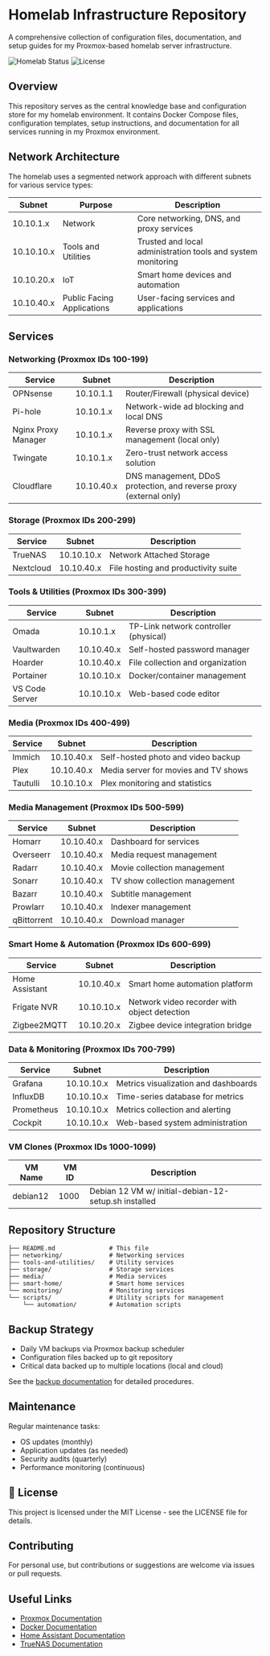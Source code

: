 # Homelab Infrastructure Repository

A comprehensive collection of configuration files, documentation, and setup guides for my Proxmox-based homelab server infrastructure.

![Homelab Status](https://img.shields.io/badge/status-active-brightgreen)
![License](https://img.shields.io/badge/license-MIT-blue)


## Overview

This repository serves as the central knowledge base and configuration store for my homelab environment. It contains Docker Compose files, configuration templates, setup instructions, and documentation for all services running in my Proxmox environment.


## Network Architecture

The homelab uses a segmented network approach with different subnets for various service types:

| Subnet | Purpose | Description |
|--------|---------|-------------|
| 10.10.1.x | Network | Core networking, DNS, and proxy services |
| 10.10.10.x | Tools and Utilities | Trusted and local administration tools and system monitoring |
| 10.10.20.x | IoT | Smart home devices and automation |
| 10.10.40.x | Public Facing Applications | User-facing services and applications |


## Services

### Networking (Proxmox IDs 100-199)

| Service | Subnet | Description |
|---------|--------|-------------|
| OPNsense | 10.10.1.1 | Router/Firewall (physical device) |
| Pi-hole | 10.10.1.x | Network-wide ad blocking and local DNS |
| Nginx Proxy Manager | 10.10.1.x | Reverse proxy with SSL management (local only) |
| Twingate | 10.10.1.x | Zero-trust network access solution |
| Cloudflare | 10.10.40.x | DNS management, DDoS protection, and reverse proxy (external only) |

### Storage (Proxmox IDs 200-299)

| Service | Subnet | Description |
|---------|--------|-------------|
| TrueNAS | 10.10.10.x | Network Attached Storage |
| Nextcloud | 10.10.40.x | File hosting and productivity suite |

### Tools & Utilities (Proxmox IDs 300-399)

| Service | Subnet | Description |
|---------|--------|-------------|
| Omada | 10.10.1.x | TP-Link network controller (physical) |
| Vaultwarden | 10.10.40.x | Self-hosted password manager |
| Hoarder | 10.10.40.x | File collection and organization |
| Portainer | 10.10.10.x | Docker/container management |
| VS Code Server | 10.10.10.x | Web-based code editor |

### Media (Proxmox IDs 400-499)

| Service | Subnet | Description |
|---------|--------|-------------|
| Immich | 10.10.40.x | Self-hosted photo and video backup |
| Plex | 10.10.40.x | Media server for movies and TV shows |
| Tautulli | 10.10.10.x | Plex monitoring and statistics |

### Media Management (Proxmox IDs 500-599)

| Service | Subnet | Description |
|---------|--------|-------------|
| Homarr | 10.10.40.x | Dashboard for services |
| Overseerr | 10.10.40.x | Media request management |
| Radarr | 10.10.40.x | Movie collection management |
| Sonarr | 10.10.40.x | TV show collection management |
| Bazarr | 10.10.40.x | Subtitle management |
| Prowlarr | 10.10.40.x | Indexer management |
| qBittorrent | 10.10.40.x | Download manager |

### Smart Home & Automation (Proxmox IDs 600-699)

| Service | Subnet | Description |
|---------|--------|-------------|
| Home Assistant | 10.10.40.x | Smart home automation platform |
| Frigate NVR | 10.10.10.x | Network video recorder with object detection |
| Zigbee2MQTT | 10.10.20.x | Zigbee device integration bridge |

### Data & Monitoring (Proxmox IDs 700-799)

| Service | Subnet | Description |
|---------|--------|-------------|
| Grafana | 10.10.10.x | Metrics visualization and dashboards |
| InfluxDB | 10.10.10.x | Time-series database for metrics |
| Prometheus | 10.10.10.x | Metrics collection and alerting |
| Cockpit | 10.10.10.x | Web-based system administration |

### VM Clones (Proxmox IDs 1000-1099)

| VM Name | VM ID | Description |
|---------|-------|-------------|
| debian12 | 1000 | Debian 12 VM w/ initial-debian-12-setup.sh installed |

## Repository Structure

```
├── README.md               # This file
├── networking/         	# Networking services
├── tools-and-utilities/    # Utility services
├── storage/            	# Storage services
├── media/               	# Media services
├── smart-home/         	# Smart home services
└── monitoring/             # Monitoring services
└── scripts/                # Utility scripts for management
    └── automation/         # Automation scripts
```

## Backup Strategy

- Daily VM backups via Proxmox backup scheduler
- Configuration files backed up to git repository
- Critical data backed up to multiple locations (local and cloud)

See the [backup documentation](docs/backup/README.md) for detailed procedures.

## Maintenance

Regular maintenance tasks:

- OS updates (monthly)
- Application updates (as needed)
- Security audits (quarterly)
- Performance monitoring (continuous)

## 📝 License

This project is licensed under the MIT License - see the LICENSE file for details.

## Contributing

For personal use, but contributions or suggestions are welcome via issues or pull requests.

## Useful Links

- [Proxmox Documentation](https://pve.proxmox.com/wiki/Main_Page)
- [Docker Documentation](https://docs.docker.com/)
- [Home Assistant Documentation](https://www.home-assistant.io/docs/)
- [TrueNAS Documentation](https://www.truenas.com/docs/)

